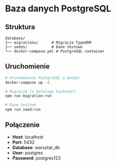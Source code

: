 # Baza danych PostgreSQL

## Struktura

```
database/
├── migrations/      # Migracje TypeORM
├── seeds/           # Dane testowe
└── docker-compose.yml # PostgreSQL container
```

## Uruchomienie

```bash
# Uruchomienie PostgreSQL w Docker
docker-compose up -d

# Migracje (z katalogu backend/)
npm run migration:run

# Dane testowe
npm run seed:run
```

## Połączenie
- **Host**: localhost
- **Port**: 5432  
- **Database**: warsztat_db
- **User**: postgres
- **Password**: postgres123